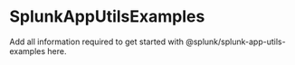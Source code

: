 # SplunkAppUtilsExamples

Add all information required to get started with @splunk/splunk-app-utils-examples here.
